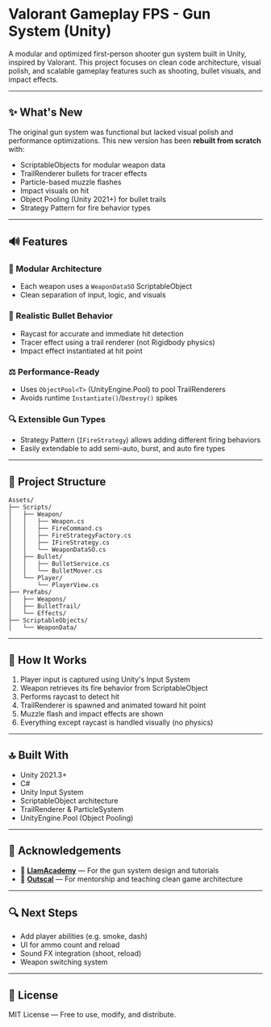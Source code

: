 # Valorant Gameplay FPS - Gun System (Unity)

A modular and optimized first-person shooter gun system built in Unity, inspired by Valorant. This project focuses on clean code architecture, visual polish, and scalable gameplay features such as shooting, bullet visuals, and impact effects.

---

## ✨ What's New

The original gun system was functional but lacked visual polish and performance optimizations. This new version has been **rebuilt from scratch** with:

* ScriptableObjects for modular weapon data
* TrailRenderer bullets for tracer effects
* Particle-based muzzle flashes
* Impact visuals on hit
* Object Pooling (Unity 2021+) for bullet trails
* Strategy Pattern for fire behavior types

---

## 🔊 Features

### 🔧 Modular Architecture

* Each weapon uses a `WeaponDataSO` ScriptableObject
* Clean separation of input, logic, and visuals

### 🔫 Realistic Bullet Behavior

* Raycast for accurate and immediate hit detection
* Tracer effect using a trail renderer (not Rigidbody physics)
* Impact effect instantiated at hit point

### ⚖️ Performance-Ready

* Uses `ObjectPool<T>` (UnityEngine.Pool) to pool TrailRenderers
* Avoids runtime `Instantiate()`/`Destroy()` spikes

### 🔍 Extensible Gun Types

* Strategy Pattern (`IFireStrategy`) allows adding different firing behaviors
* Easily extendable to add semi-auto, burst, and auto fire types

---

## 📂 Project Structure

```
Assets/
├── Scripts/
│   ├── Weapon/
│   │   ├── Weapon.cs
│   │   ├── FireCommand.cs
│   │   ├── FireStrategyFactory.cs
│   │   ├── IFireStrategy.cs
│   │   └── WeaponDataSO.cs
│   ├── Bullet/
│   │   ├── BulletService.cs
│   │   └── BulletMover.cs
│   └── Player/
│       └── PlayerView.cs
├── Prefabs/
│   ├── Weapons/
│   ├── BulletTrail/
│   └── Effects/
├── ScriptableObjects/
│   └── WeaponData/
```

---

## 🔢 How It Works

1. Player input is captured using Unity's Input System
2. Weapon retrieves its fire behavior from ScriptableObject
3. Performs raycast to detect hit
4. TrailRenderer is spawned and animated toward hit point
5. Muzzle flash and impact effects are shown
6. Everything except raycast is handled visually (no physics)

---

## 🔝 Built With

* Unity 2021.3+
* C#
* Unity Input System
* ScriptableObject architecture
* TrailRenderer & ParticleSystem
* UnityEngine.Pool (Object Pooling)

---

## 🙏 Acknowledgements

* 🎩 [**LlamAcademy**](https://www.youtube.com/c/LlamAcademy) — For the gun system design and tutorials
* 🚀 [**Outscal**](https://outscal.com) — For mentorship and teaching clean game architecture

---

## 🔍 Next Steps

* Add player abilities (e.g. smoke, dash)
* UI for ammo count and reload
* Sound FX integration (shoot, reload)
* Weapon switching system

---

## 🔖 License

MIT License — Free to use, modify, and distribute.
